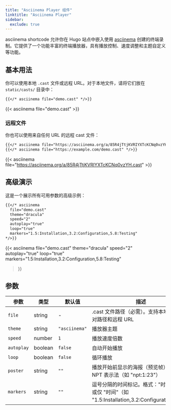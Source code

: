 ```yaml
---
title: "Asciinema Player 组件"
linktitle: "Asciinema Player"
sidebar:
  exclude: true
---
```


asciinema shortcode 允许你在 Hugo 站点中嵌入使用 [asciinema](https://asciinema.org/) 创建的终端录制。它提供了一个功能丰富的终端播放器，具有播放控制、速度调整和主题自定义等功能。

## 基本用法

你可以使用本地 `.cast` 文件或远程 URL。对于本地文件，请将它们放在 `static/casts/` 目录中：

```markdown
{{</* asciinema file="demo.cast" */>}}
```

{{< asciinema file="demo.cast" >}}

### 远程文件

你也可以使用来自任何 URL 的远程 cast 文件：

```markdown
{{</* asciinema file="https://asciinema.org/a/85R4jTtjKVRIYXTcKCNq0vzYH.cast" */>}}
{{</* asciinema file="https://example.com/demo.cast" */>}}
```

{{< asciinema file="https://asciinema.org/a/85R4jTtjKVRIYXTcKCNq0vzYH.cast" >}}

## 高级演示

这是一个展示所有可用参数的高级示例：

```markdown
{{</* asciinema 
  file="demo.cast"
  theme="dracula"
  speed="2"
  autoplay="true"
  loop="true"
  markers="1.5:Installation,3.2:Configuration,5.8:Testing"
*/>}}
```

{{< asciinema 
  file="demo.cast"
  theme="dracula"
  speed="2"
  autoplay="true"
  loop="true"
  markers="1.5:Installation,3.2:Configuration,5.8:Testing"
>}}

## 参数

| 参数 | 类型 | 默认值 | 描述 |
|------|------|--------|------|
| `file` | string | - | .cast 文件路径（必需）。支持本地文件、绝对路径和远程 URL |
| `theme` | string | `"asciinema"` | 播放器主题 |
| `speed` | number | `1` | 播放速度倍数 |
| `autoplay` | boolean | `false` | 自动开始播放 |
| `loop` | boolean | `false` | 循环播放 |
| `poster` | string | `""` | 播放开始前显示的海报（预览帧）。支持 NPT 表示法（如 "npt:1:23"） |
| `markers` | string | `""` | 逗号分隔的时间标记。格式："时间:标签" 或仅 "时间"（如 "1.5:Installation,3.2:Configuration,5.8"） |
